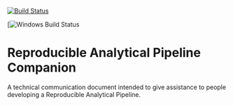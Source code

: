 [![Build Status](https://travis-ci.org/mammykins/rap-companion.svg?branch=master)](https://travis-ci.com/mammykins/rap-companion)

[![Windows Build Status]()

# Reproducible Analytical Pipeline Companion

A technical communication document intended to give assistance to people developing a Reproducible Analytical Pipeline.
